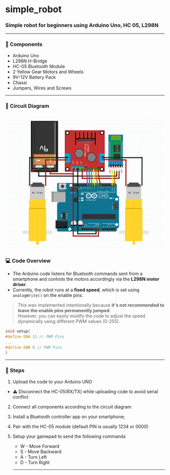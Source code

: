 # simple_robot
### Simple robot for beginners using Arduino Uno, HC 05, L298N
---
### 🧰 Components
- Arduino Uno
- L298N H-Bridge
- HC-05 Bluetooth Module
- 2 Yellow Gear Motors and Wheels
- 9V-12V Battery Pack
- Chassi
- Jumpers, Wires and Screws
---

### 🔌 Circuit Diagram
![Eletronics](robot.png)
---

### 💻 Code Overview 

- The Arduino code listens for Bluetooth commands sent from a smartphone and controls the motors accordingly via the **L298N motor driver**.
- Currently, the robot runs at a **fixed speed**, which is set using `analogWrite()` on the enable pins.  
> This was implemented intentionally because **it's not recommended to leave the enable pins permanently jumped**.  
However, you can easily modify the code to adjust the speed dynamically using different PWM values (0-255). 

```cpp
void setup{
#define ENA 11 // PWM Pins
...
#define ENB 6 // PWM Pins
}

```
---

### 🔢 Steps
1) Upload the code to your Arduino UNO 
  -  ⚠️ Disconnect the HC-05(RX/TX) while uploading code to avoid serial conflict 
2) Connect all components according to the circuit diagram 
3) Install a Bluetooth controller app on your smartphone;
4) Pair with the HC-05 module (default PIN is usually 1234 or 0000) 
5) Setup your gamepad to send the following commands 
   - W - Move Forward 
   - S - Move Backward 
   - A - Turn Left 
   - D - Turn Right 

   ---
   
